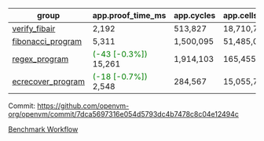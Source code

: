 | group | app.proof_time_ms | app.cycles | app.cells_used | leaf.proof_time_ms | leaf.cycles | leaf.cells_used |
| -- | -- | -- | -- | -- | -- | -- |
| [verify_fibair](https://github.com/openvm-org/openvm/blob/benchmark-results/benchmarks-pr/1320/verify_fibair-7dca5697316e054d5793dc4b7478c8c04e12494c.md) | 2,192 |  513,827 |  18,710,764 |- | - | - |
| [fibonacci_program](https://github.com/openvm-org/openvm/blob/benchmark-results/benchmarks-pr/1320/fibonacci-7dca5697316e054d5793dc4b7478c8c04e12494c.md) | 5,311 |  1,500,095 |  51,485,080 |- | - | - |
| [regex_program](https://github.com/openvm-org/openvm/blob/benchmark-results/benchmarks-pr/1320/regex-7dca5697316e054d5793dc4b7478c8c04e12494c.md) |<span style='color: green'>(-43 [-0.3%])</span> 15,261 |  1,914,103 |  165,455,373 |- | - | - |
| [ecrecover_program](https://github.com/openvm-org/openvm/blob/benchmark-results/benchmarks-pr/1320/ecrecover-7dca5697316e054d5793dc4b7478c8c04e12494c.md) |<span style='color: green'>(-18 [-0.7%])</span> 2,548 |  284,567 |  15,055,723 |- | - | - |


Commit: https://github.com/openvm-org/openvm/commit/7dca5697316e054d5793dc4b7478c8c04e12494c

[Benchmark Workflow](https://github.com/openvm-org/openvm/actions/runs/13018787587)
